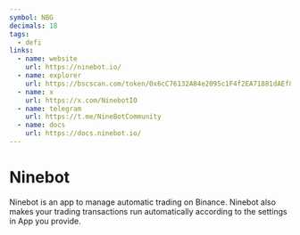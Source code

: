 ```yaml
---
symbol: NBG
decimals: 18
tags:
  - defi
links:
  - name: website
    url: https://ninebot.io/
  - name: explorer
    url: https://bscscan.com/token/0x6cC76132A84e2095c1F4f2EA71881dAEf8a75D5e
  - name: x
    url: https://x.com/NinebotIO
  - name: telegram
    url: https://t.me/NineBotCommunity
  - name: docs
    url: https://docs.ninebot.io/
---
```


# Ninebot

Ninebot is an app to manage automatic trading on Binance. Ninebot also makes your trading transactions run automatically according to the settings in App you provide.

